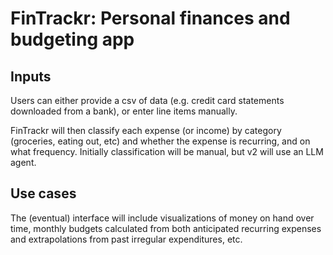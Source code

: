 # FinTrackr: Personal finances and budgeting app

## Inputs

Users can either provide a csv of data (e.g. credit card statements downloaded from a bank), or enter line items manually.

FinTrackr will then classify each expense (or income) by category (groceries, eating out, etc) and whether the expense is recurring, and on what frequency. Initially classification will be manual, but v2 will use an LLM agent.

## Use cases

The (eventual) interface will include visualizations of money on hand over time, monthly budgets calculated from both anticipated recurring expenses and extrapolations from past irregular expenditures, etc.